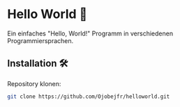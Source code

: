 # Hello World 🎉

Ein einfaches "Hello, World!" Programm in verschiedenen Programmiersprachen.

## Installation 🛠️
Repository klonen:

```bash
git clone https://github.com/Ojobejfr/helloworld.git
